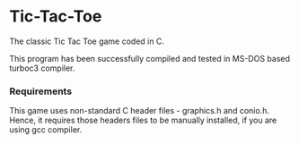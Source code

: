 # Tic-Tac-Toe
The classic Tic Tac Toe game coded in C.

This program has been successfully compiled and tested in MS-DOS based turboc3 compiler.

### Requirements
This game uses non-standard C header files - graphics.h and conio.h.
Hence, it requires those headers files to be manually installed, if you are using gcc compiler.
